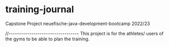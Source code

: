 # training-journal
Capstone Project neuefische-java-development-bootcamp 2022/23


//----------------------------------
This project is for the athletes/ users of the gyms to be able to plan the training. 
